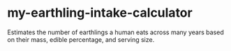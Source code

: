 # my-earthling-intake-calculator
Estimates the number of earthlings a human eats across many years based on their mass, edible percentage, and serving size.
